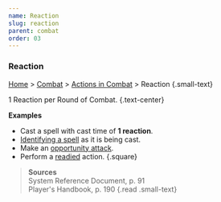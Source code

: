 ```yaml
---
name: Reaction
slug: reaction
parent: combat
order: 03
---
```

### Reaction
[Home](dm-operations-center) > [Combat](combat) > [Actions in Combat](actions-in-combat) > Reaction {.small-text}

1 Reaction per Round of Combat. {.text-center}

**Examples**
- Cast a spell with cast time of **1 reaction**.
- [Identifying a spell](identifying-spells) as it is being cast.
- Make an [opportunity attack](opportunity-attack).
- Perform a [readied](ready) action.
{.square}

> **Sources** <br/>
> System Reference Document, p. 91<br/>
> Player's Handbook, p. 190
{.read .small-text}